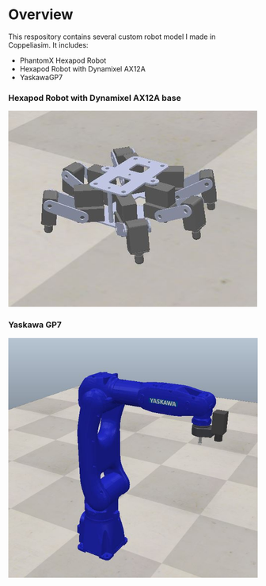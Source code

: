 # Overview
This respository contains several custom robot model I made in Coppeliasim. It includes:
- PhantomX Hexapod Robot
- Hexapod Robot with Dynamixel AX12A
- YaskawaGP7


### Hexapod Robot with Dynamixel AX12A base
![image](image/hexapod_ax12a_base.JPG)

### Yaskawa GP7
![image](image/yaskawa_gp7.JPG)
